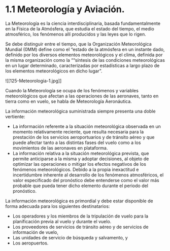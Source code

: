 
# 1.1 Meteorología y Aviación.

La Meteorología es la ciencia interdisciplinaria, basada fundamentalmente en la Física de la Atmósfera, que estudia el estado del tiempo, el medio atmosférico, los fenómenos allí producidos y las leyes que lo rigen.

Se debe distinguir entre el tiempo, que la Organización Meteorológica Mundial (0MM) define como el “estado de la atmósfera en un instante dado, definido por los diversos elementos meteorológicos y el clima, definida por la misma organización como la ““síntesis de las condiciones meteorológicas en un lugar determinado, caracterizadas por estadísticas a largo plazo de los elementos meteorológicos en dicho lugar”.

![[125-Meteorologia-1.jpg]]

Cuando la Meteorología se ocupa de los fenómenos y variables meteorológicos que afectan a las operaciones de las aeronaves, tanto en tierra como en vuelo, se habla de Meteorología Aeronáutica.

La información meteorológica suministrada siempre presenta una doble vertiente:

- La información referente a la situación meteorológica observada en un momento relativamente reciente, que resulta necesaria para la prestación de los servicios aeroportuarios y de tránsito aéreo y que puede afectar tanto a las distintas fases del vuelo como a los movimientos de las aeronaves en plataforma.
- La información relativa a la situación meteorológica prevista, que permite anticiparse a la misma y adoptar decisiones, al objeto de optimizar las operaciones o mitigar los efectos negativos de los fenómenos meteorológicos. Debido a la propia inexactitud e incertidumbre inherente al desarrollo de los fenómenos atmosféricos, el valor especificado del pronóstico debe entenderse como el valor más probable que pueda tener dicho elemento durante el periodo del pronóstico.

La información meteorológica es primordial y debe estar disponible de forma adecuada para los siguientes destinatarios:

- Los operadores y los miembros de la tripulación de vuelo para la planificación previa al vuelo y durante el vuelo.
- Los proveedores de servicios de tránsito aéreo y de servicios de información de vuelo,
- Las unidades de servicio de búsqueda y salvamento, y
- Los aeropuertos.